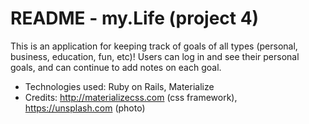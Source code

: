 # README - my.Life (project 4)

This is an application for keeping track of goals of all types (personal, business, education, fun, etc)! Users can log in and see their personal goals, and can continue to add notes on each goal.

* Technologies used: Ruby on Rails, Materialize
* Credits: http://materializecss.com (css framework), https://unsplash.com (photo)